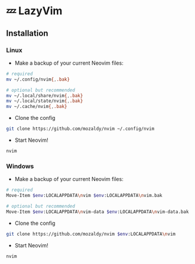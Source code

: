 # 💤 LazyVim

## Installation
### Linux
- Make a backup of your current Neovim files:
```sh
# required
mv ~/.config/nvim{,.bak}

# optional but recommended
mv ~/.local/share/nvim{,.bak}
mv ~/.local/state/nvim{,.bak}
mv ~/.cache/nvim{,.bak}
```
- Clone the config
```sh
git clone https://github.com/mozaldy/nvim ~/.config/nvim
```
- Start Neovim!
```sh
nvim
```
### Windows
- Make a backup of your current Neovim files:
```sh
# required
Move-Item $env:LOCALAPPDATA\nvim $env:LOCALAPPDATA\nvim.bak

# optional but recommended
Move-Item $env:LOCALAPPDATA\nvim-data $env:LOCALAPPDATA\nvim-data.bak
```
- Clone the config
```sh
git clone https://github.com/mozaldy/nvim $env:LOCALAPPDATA\nvim
```
- Start Neovim!
```sh
nvim
```
